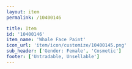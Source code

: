 ```yaml
---
layout: item
permalink: /10400146

title: Item
id: '10400146'
item_name: 'Whale Face Paint'
icon_url: 'item/icon/customize/10400145.png'
sub_header: ['Gender: Female', 'Cosmetic']
footer: ['Untradable, Unsellable']
---
```

